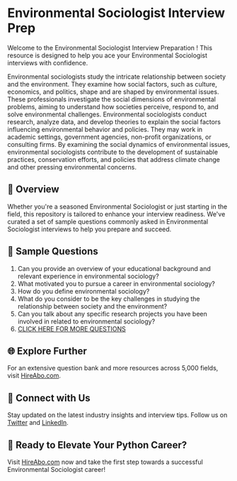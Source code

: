 # Environmental Sociologist Interview Prep

Welcome to the Environmental Sociologist Interview Preparation ! This resource is designed to help you ace your Environmental Sociologist interviews with confidence.

Environmental sociologists study the intricate relationship between society and the environment. They examine how social factors, such as culture, economics, and politics, shape and are shaped by environmental issues. These professionals investigate the social dimensions of environmental problems, aiming to understand how societies perceive, respond to, and solve environmental challenges. Environmental sociologists conduct research, analyze data, and develop theories to explain the social factors influencing environmental behavior and policies. They may work in academic settings, government agencies, non-profit organizations, or consulting firms. By examining the social dynamics of environmental issues, environmental sociologists contribute to the development of sustainable practices, conservation efforts, and policies that address climate change and other pressing environmental concerns.

## 🚀 Overview

Whether you're a seasoned Environmental Sociologist or just starting in the field, this repository is tailored to enhance your interview readiness. We've curated a set of sample questions commonly asked in Environmental Sociologist interviews to help you prepare and succeed.

## 📝 Sample Questions

1. Can you provide an overview of your educational background and relevant experience in environmental sociology?
2. What motivated you to pursue a career in environmental sociology?
3. How do you define environmental sociology?
4. What do you consider to be the key challenges in studying the relationship between society and the environment?
5. Can you talk about any specific research projects you have been involved in related to environmental sociology?
6. [CLICK HERE FOR MORE QUESTIONS](https://hireabo.com/job/7_1_29/Environmental%20Sociologist)

## 🌐 Explore Further

For an extensive question bank and more resources across 5,000 fields, visit [HireAbo.com](https://www.hireabo.com).

## 📱 Connect with Us

Stay updated on the latest industry insights and interview tips. Follow us on [Twitter](https://twitter.com/hireabo) and [LinkedIn](https://www.linkedin.com/in/hire-abo-3609972a8/).

## 🚀 Ready to Elevate Your Python Career?

Visit [HireAbo.com](https://www.hireabo.com) now and take the first step towards a successful Environmental Sociologist career!